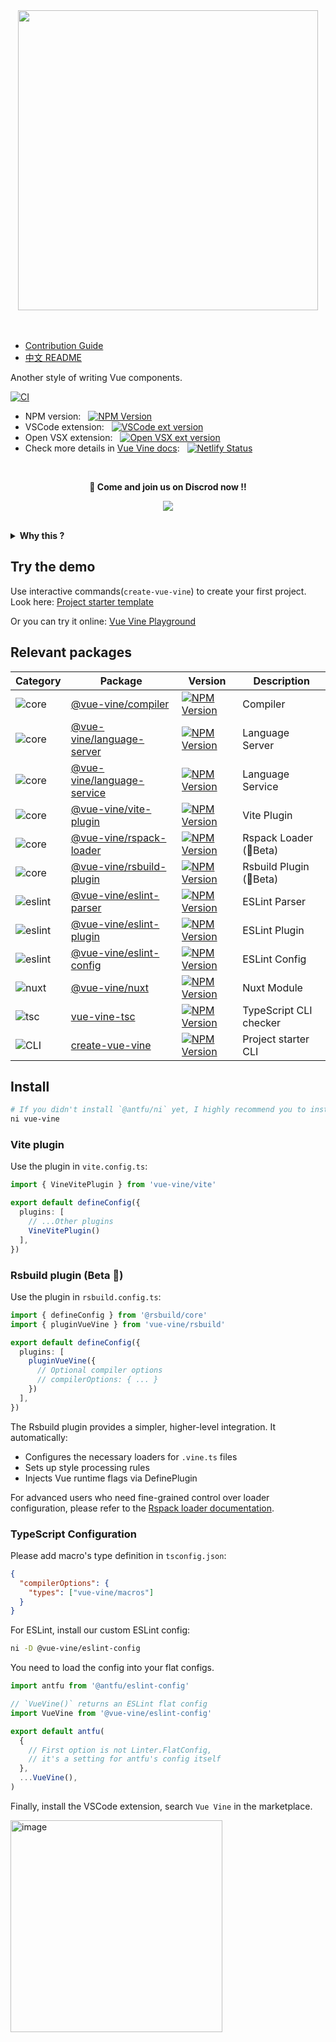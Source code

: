 <div align="center">
  <img src="https://cdn.jsdelivr.net/gh/vue-vine/assets/vue-vine-info-banner.png" width="480">
</div>
<br>
<br>

- [Contribution Guide](./CONTRIBUTING.md)
- [中文 README](./README-CN.md)

Another style of writing Vue components.

[![CI](https://github.com/vue-vine/vue-vine/actions/workflows/ci.yml/badge.svg)](https://github.com/vue-vine/vue-vine/actions/workflows/ci.yml)

- NPM version: &nbsp; [![NPM Version](https://img.shields.io/npm/v/vue-vine)](https://www.npmjs.com/package/vue-vine)
- VSCode extension: &nbsp; [![VSCode ext version](https://img.shields.io/visual-studio-marketplace/v/shenqingchuan.vue-vine-extension)](https://marketplace.visualstudio.com/items?itemName=shenqingchuan.vue-vine-extension)
- Open VSX extension: &nbsp; [![Open VSX ext version](https://img.shields.io/open-vsx/v/shenqingchuan/vue-vine-extension)](https://open-vsx.org/extension/shenqingchuan/vue-vine-extension)
- Check more details in [Vue Vine docs](https://vue-vine.dev): &nbsp; [![Netlify Status](https://api.netlify.com/api/v1/badges/ff99c4c5-2766-4716-81db-599ce4346647/deploy-status)](https://app.netlify.com/sites/vue-vine/deploys)

<div align="center">

<br><div><strong>🎤 Come and join us on Discrod now !!</strong></div>

[![](https://dcbadge.limes.pink/api/server/TyAKHJYTvg)](https://discord.gg/TyAKHJYTvg)

<br>

</div>

<details>
  <summary>
    <b>Why this ?</b>
  </summary>
  <br>

  There are many discussions in community that hopes for a solution that supports writing multiple Vue components in a single file. That's why `Vue Vine` was born.

  `Vue Vine` was designed to provide more flexibility of managing Vue components. It is a parallel style to SFC.

  Take a quick view:

  ![Quick view](./packages/docs/src/public/highlight-demo.png)

</details>

## Try the demo

Use interactive commands(`create-vue-vine`) to create your first project. Look here: [Project starter template](https://vue-vine.dev/introduction/quick-start.html#create-project-with-cli)

Or you can try it online: [Vue Vine Playground](https://stackblitz.com/~/github.com/vue-vine/stackblitz-playground)

## Relevant packages

| Category | Package | Version | Description |
| --- | --- | --- | --- |
| ![core](https://img.shields.io/badge/vue_vine-core-blue) | [@vue-vine/compiler](./packages/compiler) | [![NPM Version](https://img.shields.io/npm/v/@vue-vine/compiler)](https://www.npmjs.com/package/@vue-vine/compiler) | Compiler |
| ![core](https://img.shields.io/badge/vue_vine-core-blue) | [@vue-vine/language-server](./packages/language-server) | [![NPM Version](https://img.shields.io/npm/v/@vue-vine/language-server)](https://www.npmjs.com/package/@vue-vine/language-server) | Language Server |
| ![core](https://img.shields.io/badge/vue_vine-core-blue) | [@vue-vine/language-service](./packages/language-service) | [![NPM Version](https://img.shields.io/npm/v/@vue-vine/language-service)](https://www.npmjs.com/package/@vue-vine/language-service) | Language Service |
| ![core](https://img.shields.io/badge/vue_vine-core-blue) | [@vue-vine/vite-plugin](./packages/vite-plugin) | [![NPM Version](https://img.shields.io/npm/v/@vue-vine/vite-plugin)](https://www.npmjs.com/package/@vue-vine/vite-plugin) | Vite Plugin |
| ![core](https://img.shields.io/badge/vue_vine-core-blue) | [@vue-vine/rspack-loader](./packages/rspack-loader) | [![NPM Version](https://img.shields.io/npm/v/@vue-vine/rspack-loader)](https://www.npmjs.com/package/@vue-vine/rspack-loader) | Rspack Loader (🧪Beta) |
| ![core](https://img.shields.io/badge/vue_vine-core-blue) | [@vue-vine/rsbuild-plugin](./packages/rsbuild-plugin) | [![NPM Version](https://img.shields.io/npm/v/@vue-vine/rsbuild-plugin)](https://www.npmjs.com/package/@vue-vine/rsbuild-plugin) | Rsbuild Plugin (🧪Beta) |
| ![eslint](https://img.shields.io/badge/vue_vine-eslint-gold) | [@vue-vine/eslint-parser](./packages/eslint-parser) | [![NPM Version](https://img.shields.io/npm/v/@vue-vine/eslint-parser)](https://www.npmjs.com/package/@vue-vine/eslint-parser) | ESLint Parser |
| ![eslint](https://img.shields.io/badge/vue_vine-eslint-gold) | [@vue-vine/eslint-plugin](./packages/eslint-plugin) | [![NPM Version](https://img.shields.io/npm/v/@vue-vine/eslint-plugin)](https://www.npmjs.com/package/@vue-vine/eslint-plugin) | ESLint Plugin |
| ![eslint](https://img.shields.io/badge/vue_vine-eslint-gold) | [@vue-vine/eslint-config](./packages/eslint-config) | [![NPM Version](https://img.shields.io/npm/v/@vue-vine/eslint-config)](https://www.npmjs.com/package/@vue-vine/eslint-config) | ESLint Config |
| ![nuxt](https://img.shields.io/badge/vue_vine-nuxt-green) | [@vue-vine/nuxt](./packages/nuxt-module) | [![NPM Version](https://img.shields.io/npm/v/@vue-vine/nuxt)](https://www.npmjs.com/package/@vue-vine/nuxt) | Nuxt Module |
| ![tsc](https://img.shields.io/badge/vue_vine-tsc-violet) | [vue-vine-tsc](./packages/tsc) | [![NPM Version](https://img.shields.io/npm/v/vue-vine-tsc)](https://www.npmjs.com/package/vue-vine-tsc) | TypeScript CLI checker |
| ![CLI](https://img.shields.io/badge/vue_vine-cli-cyan) | [create-vue-vine](./packages/create-vue-vine) | [![NPM Version](https://img.shields.io/npm/v/create-vue-vine)](https://www.npmjs.com/package/create-vue-vine) | Project starter CLI |

## Install

```bash
# If you didn't install `@antfu/ni` yet, I highly recommend you to install it.
ni vue-vine
```

### Vite plugin

Use the plugin in `vite.config.ts`:

```ts
import { VineVitePlugin } from 'vue-vine/vite'

export default defineConfig({
  plugins: [
    // ...Other plugins
    VineVitePlugin()
  ],
})
```

### Rsbuild plugin (Beta 🧪)

Use the plugin in `rsbuild.config.ts`:

```ts
import { defineConfig } from '@rsbuild/core'
import { pluginVueVine } from 'vue-vine/rsbuild'

export default defineConfig({
  plugins: [
    pluginVueVine({
      // Optional compiler options
      // compilerOptions: { ... }
    })
  ],
})
```

The Rsbuild plugin provides a simpler, higher-level integration. It automatically:
- Configures the necessary loaders for `.vine.ts` files
- Sets up style processing rules
- Injects Vue runtime flags via DefinePlugin

For advanced users who need fine-grained control over loader configuration, please refer to the [Rspack loader documentation](https://vue-vine.dev/introduction/quick-start.html#install-rspack-loader).

### TypeScript Configuration

Please add macro's type definition in `tsconfig.json`:

```json
{
  "compilerOptions": {
    "types": ["vue-vine/macros"]
  }
}
```

For ESLint, install our custom ESLint config:

```bash
ni -D @vue-vine/eslint-config
```

You need to load the config into your flat configs.

```js
import antfu from '@antfu/eslint-config'

// `VueVine()` returns an ESLint flat config
import VueVine from '@vue-vine/eslint-config'

export default antfu(
  {
    // First option is not Linter.FlatConfig,
    // it's a setting for antfu's config itself
  },
  ...VueVine(),
)
```

Finally, install the VSCode extension, search `Vue Vine` in the marketplace.

<img width="339" alt="image" src="https://github.com/vue-vine/vue-vine/assets/46062972/d86867d3-5a63-4541-b318-f5543f90cf0e">
